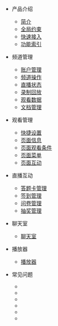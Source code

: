 * 产品介绍

  * [简介](/)
  * [全局约束](/limit)
  * [快速接入](/quick_start)
  * [功能索引](/function_index)
* 频道管理

  * [账户管理](account)
  * [频道操作](channelOperate)
  * [直播状态](channelState)
  * [录制回放](channelPlayback)
  * [观看数据](channelViewdata)
  * [文档管理](channelDoc)
* 观看管理
  
  * [快捷设置](webSetting)
  * [页面信息](webInfo)
  * [页面观看条件](webAuth)
  * [页面菜单](webMenu)
  * [页面互动](webInteract)
* 直播互动
    
  * [答题卡管理](answerRecordService)
  * [签到管理](checkinService)
  * [问卷管理](questionnaireService)
  * [抽奖管理](lotteryService)
* 聊天室

  * [聊天室](chatRoomService)

* 播放器

  * [播放器](playerService)
* 常见问题

  * []()
  * []()
  * []()
  * []()
  * []()
  * []()
